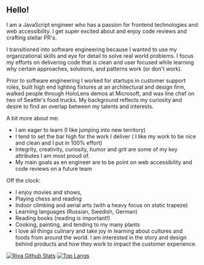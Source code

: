 ## Hello! 

I am a JavaScript engineer who has a passion for frontend technologies and web accessibility. I get super excited about and enjoy code reviews and crafting stellar PR's. 

 I transitioned into software engineering because I wanted to use my organizational skills and eye for detail to solve real world problems.  I focus my efforts on delivering code that is clean and user focused while learning why certain approaches, solutions, and patterns work (or don't work).

Prior to software engineering I worked for startups in customer support roles, built high end lighting fixtures at an architectural and design firm, walked people through HoloLens demos at Microsoft, and was line chef on two of Seattle's food trucks. My background reflects my curiosity and desire to find an overlap between my talents and interests.

A bit more about me:
  - I am eager to learn (I like jumping into new territory)
  - I tend to set the bar high for the work I deliver ( I like my work to be nice and clean and I put in 100% effort)
  - Integrity, creativity, curiosity, humor and grit are some of my key attributes I am most proud of. 
  - My main goals as en engineer are to be point on web accessibility and code reviews on a future team

Off the clock:
   - I enjoy movies and shows, 
   - Playing chess and reading 
   - Indoor climbing and aerial arts (with a heavy focus on static trapeze)
   - Learning languages (Russian, Swedish, German) 
   - Reading books (reading is important!) 
   - Cooking, painting, and tending to my many plants
   - I love all things culinary and take joy in learning about cultures and foods from around the world. I am interested in the story and design behind products and how they work to impact the customer experience.

[![Riva Github Stats](https://github-readme-stats.vercel.app/api?username=rivad2&show_icons=true&theme=gotham)](https://github.com/anuraghazra/github-readme-stats)
[![Top Langs](https://github-readme-stats.vercel.app/api/top-langs/?username=rivad2&layout=compact)](https://github.com/rivad2/github-readme-stats)

